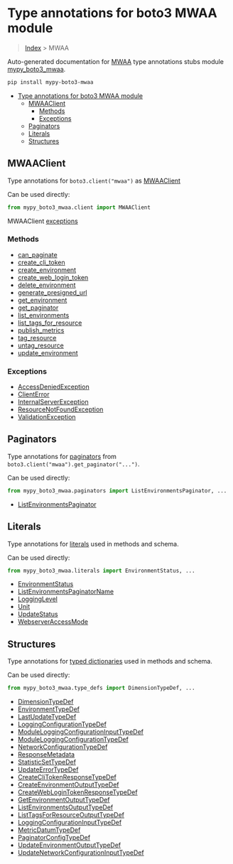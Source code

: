 # Type annotations for boto3 MWAA module

> [Index](../index.md) > MWAA

Auto-generated documentation for [MWAA](https://boto3.amazonaws.com/v1/documentation/api/latest/reference/services/mwaa.html#MWAA)
type annotations stubs module [mypy_boto3_mwaa](https://pypi.org/project/mypy-boto3-mwaa/).

```bash
pip install mypy-boto3-mwaa
```

- [Type annotations for boto3 MWAA module](#type-annotations-for-boto3-mwaa-module)
  - [MWAAClient](#mwaaclient)
    - [Methods](#methods)
    - [Exceptions](#exceptions)
  - [Paginators](#paginators)
  - [Literals](#literals)
  - [Structures](#structures)

## MWAAClient

Type annotations for  `boto3.client("mwaa")` as [MWAAClient](./client.md)

Can be used directly:

```python
from mypy_boto3_mwaa.client import MWAAClient
```


MWAAClient [exceptions](./client.md#exceptions)



### Methods
- [can_paginate](./client.md#can-paginate)
- [create_cli_token](./client.md#create-cli-token)
- [create_environment](./client.md#create-environment)
- [create_web_login_token](./client.md#create-web-login-token)
- [delete_environment](./client.md#delete-environment)
- [generate_presigned_url](./client.md#generate-presigned-url)
- [get_environment](./client.md#get-environment)
- [get_paginator](./client.md#get-paginator)
- [list_environments](./client.md#list-environments)
- [list_tags_for_resource](./client.md#list-tags-for-resource)
- [publish_metrics](./client.md#publish-metrics)
- [tag_resource](./client.md#tag-resource)
- [untag_resource](./client.md#untag-resource)
- [update_environment](./client.md#update-environment)




### Exceptions
- [AccessDeniedException](./client.md#accessdeniedexception)
- [ClientError](./client.md#clienterror)
- [InternalServerException](./client.md#internalserverexception)
- [ResourceNotFoundException](./client.md#resourcenotfoundexception)
- [ValidationException](./client.md#validationexception)






## Paginators

Type annotations for [paginators](./paginators.md) from `boto3.client("mwaa").get_paginator("...")`.

Can be used directly:

```python
from mypy_boto3_mwaa.paginators import ListEnvironmentsPaginator, ...
```

- [ListEnvironmentsPaginator](./paginators.md#listenvironmentspaginator)






## Literals

Type annotations for [literals](./literals.md) used in methods and schema.

Can be used directly:

```python
from mypy_boto3_mwaa.literals import EnvironmentStatus, ...
```

- [EnvironmentStatus](./literals.md#environmentstatus)
- [ListEnvironmentsPaginatorName](./literals.md#listenvironmentspaginatorname)
- [LoggingLevel](./literals.md#logginglevel)
- [Unit](./literals.md#unit)
- [UpdateStatus](./literals.md#updatestatus)
- [WebserverAccessMode](./literals.md#webserveraccessmode)




## Structures


Type annotations for [typed dictionaries](./type_defs.md) used in methods and schema.

Can be used directly:

```python
from mypy_boto3_mwaa.type_defs import DimensionTypeDef, ...
```

- [DimensionTypeDef](./type_defs.md#dimensiontypedef)
- [EnvironmentTypeDef](./type_defs.md#environmenttypedef)
- [LastUpdateTypeDef](./type_defs.md#lastupdatetypedef)
- [LoggingConfigurationTypeDef](./type_defs.md#loggingconfigurationtypedef)
- [ModuleLoggingConfigurationInputTypeDef](./type_defs.md#moduleloggingconfigurationinputtypedef)
- [ModuleLoggingConfigurationTypeDef](./type_defs.md#moduleloggingconfigurationtypedef)
- [NetworkConfigurationTypeDef](./type_defs.md#networkconfigurationtypedef)
- [ResponseMetadata](./type_defs.md#responsemetadata)
- [StatisticSetTypeDef](./type_defs.md#statisticsettypedef)
- [UpdateErrorTypeDef](./type_defs.md#updateerrortypedef)
- [CreateCliTokenResponseTypeDef](./type_defs.md#createclitokenresponsetypedef)
- [CreateEnvironmentOutputTypeDef](./type_defs.md#createenvironmentoutputtypedef)
- [CreateWebLoginTokenResponseTypeDef](./type_defs.md#createweblogintokenresponsetypedef)
- [GetEnvironmentOutputTypeDef](./type_defs.md#getenvironmentoutputtypedef)
- [ListEnvironmentsOutputTypeDef](./type_defs.md#listenvironmentsoutputtypedef)
- [ListTagsForResourceOutputTypeDef](./type_defs.md#listtagsforresourceoutputtypedef)
- [LoggingConfigurationInputTypeDef](./type_defs.md#loggingconfigurationinputtypedef)
- [MetricDatumTypeDef](./type_defs.md#metricdatumtypedef)
- [PaginatorConfigTypeDef](./type_defs.md#paginatorconfigtypedef)
- [UpdateEnvironmentOutputTypeDef](./type_defs.md#updateenvironmentoutputtypedef)
- [UpdateNetworkConfigurationInputTypeDef](./type_defs.md#updatenetworkconfigurationinputtypedef)
